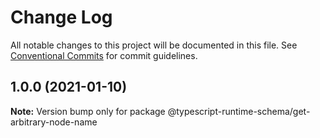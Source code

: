 # Change Log

All notable changes to this project will be documented in this file.
See [Conventional Commits](https://conventionalcommits.org) for commit guidelines.

## 1.0.0 (2021-01-10)

**Note:** Version bump only for package @typescript-runtime-schema/get-arbitrary-node-name

